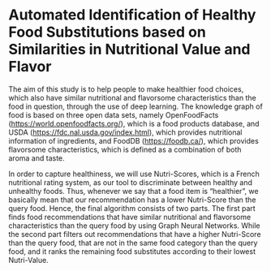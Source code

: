 # Automated Identification of Healthy Food Substitutions based on Similarities in Nutritional Value and Flavor

The aim of this study is to help people to make healthier food choices, which also have similar nutritional and flavorsome characteristics than the food in question, through the use of deep learning. The knowledge graph of food is based on three open data sets, namely OpenFoodFacts (https://world.openfoodfacts.org/), which is a food products database, and USDA (https://fdc.nal.usda.gov/index.html), which provides nutritional information of ingredients, and FoodDB (https://foodb.ca/), which provides flavorsome characteristics, which is defined as a combination of both aroma and taste. 

In order to capture healthiness, we will use Nutri-Scores, which is a French nutritional rating system, as our tool to discriminate between healthy and unhealthy foods. Thus, whenever we say that a food item is “healthier”, we basically mean that our recommendation has a lower Nutri-Score than the query food. Hence, the final algorithm consists of two parts. The first part finds food recommendations that have similar nutritional and flavorsome characteristics than the query food by using Graph Neural Networks. While the second part filters out recommendations that have a higher Nutri-Score than the query food, that are not in the same food category than the query food, and it ranks the remaining food substitutes according to their lowest Nutri-Value.
